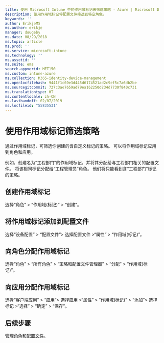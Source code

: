 ```yaml
---
title: 使用 Microsoft Intune 中的作用域标记来筛选策略 - Azure | Microsoft Docs
description: 使用作用域标记将配置文件筛选到特定角色。
keywords: ''
author: ErikjeMS
ms.author: erikje
manager: dougeby
ms.date: 08/29/2018
ms.topic: article
ms.prod: ''
ms.service: microsoft-intune
ms.technology: ''
ms.assetid: ''
ms.suite: ems
search.appverid: MET150
ms.custom: intune-azure
ms.collection: M365-identity-device-management
ms.openlocfilehash: 9441f1c69e3d445d6174521ad2c9ef5c7a6db2be
ms.sourcegitcommit: 727c3ae7659ad79ea162250d234d7730f840c731
ms.translationtype: HT
ms.contentlocale: zh-CN
ms.lasthandoff: 02/07/2019
ms.locfileid: "55835531"
---
```

# <a name="use-scope-tags-to-filter-policies"></a>使用作用域标记筛选策略

通过作用域标记，可筛选你创建的含自定义标记的策略。 可以将作用域标记应用到角色和应用。

例如，创建名为“工程部门”的作用域标记，并将其分配给与工程部门相关的配置文件。 将该相同标记分配给“工程管理员”角色。 他们将只能看到含“工程部门”标记的策略。

## <a name="to-create-a-scope-tag"></a>创建作用域标记

选择“角色” > “作用域(标记)” > “创建”。

## <a name="to-add-a-scope-tag-to-a-configuration-profile"></a>将作用域标记添加到配置文件

选择“设备配置” > “配置文件”> 选择配置文件 >“属性” > “作用域(标记)”。

## <a name="to-assign-a-scope-tag-to-a-role"></a>向角色分配作用域标记

选择“角色” > “所有角色” > “策略和配置文件管理器” > “分配” > “作用域(标记)”。

## <a name="to-assign-a-scope-tag-to-an-app"></a>向应用分配作用域标记

选择“客户端应用” > “应用”> 选择应用 >“属性” > “作用域(标记)” > “添加”> 选择标记 >“选择” > “确定” > “保存”。


## <a name="next-steps"></a>后续步骤

管理[角色](role-based-access-control.md)和[配置文件](device-profile-assign.md)。

